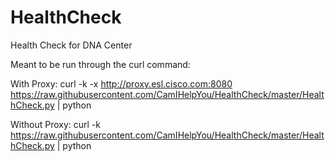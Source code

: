 # HealthCheck
Health Check for DNA Center



Meant to be run through the curl command:

With Proxy:
curl -k -x http://proxy.esl.cisco.com:8080 https://raw.githubusercontent.com/CamIHelpYou/HealthCheck/master/HealthCheck.py | python

Without Proxy:
curl -k https://raw.githubusercontent.com/CamIHelpYou/HealthCheck/master/HealthCheck.py | python
